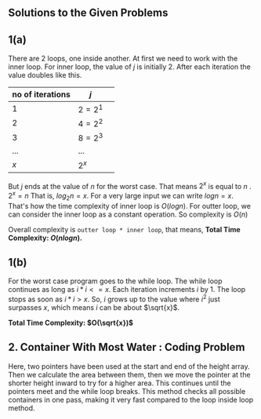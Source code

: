 ## Solutions to the Given Problems

## 1(a)
There are 2 loops, one inside another. At first we need to work with the inner loop. For inner loop, the value of $j$ is initially 2. After each iteration the value doubles like this.

| no of iterations | $j$                    |     |
| ---------------- | ---------------------- | --- |
| $1$              | $2 = 2^1$ |     |
| $2$              | $4 = 2^2$ |     |
| $3$              | $8 = 2^3$ |     |
| ...              | ...                    |     |
| $x$              | $2^x$      |     |
But $j$ ends at the value of $n$ for the worst case. That means $2^x$ is equal to $n$ . $2^x = n$ That is, $log{_2}{n} = x$.
For a very large input we can write $log{n} = x$. That's how the time complexity of inner loop is $O(log{n})$.
For outter loop, we can consider the inner loop as a constant operation. So complexity is $O(n)$

Overall complexity is `outter loop * inner loop`, that means,
**Total Time Complexity: $O(nlogn)$.**
## 1(b)
For the worst case program goes to the while loop. The while loop continues as long as $i*i <= x$. Each iteration increments $i$ by 1.
The loop stops as soon as $i*i > x$. So, $i$ grows up to the value where $i^2$ just surpasses $x$, which means $i$ can be about $\sqrt{x}$.

**Total Time Complexity: $O(\sqrt{x})$**

## 2. Container With Most Water : Coding Problem

Here, two pointers have been used at the start and end of the height array. Then we calculate the area between them, then we move the pointer at the shorter height inward to try for a higher area. This continues until the pointers meet and the while loop breaks. This method checks all possible containers in one pass, making it very fast compared to the loop inside loop method.
